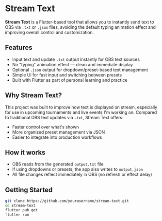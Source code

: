 # Stream Text

**Stream Text** is a Flutter-based tool that allows you to instantly send text to OBS via `.txt` or `.json` files, avoiding the default typing animation effect and improving overall control and customization.

## Features

- Input text and update `.txt` output instantly for OBS text sources
- No "typing" animation effect — clean and immediate display
- Optional `.json` output for dropdown/preset-based text management
- Simple UI for fast input and switching between presets
- Built with Flutter as part of personal learning and practice

## Why Stream Text?

This project was built to improve how text is displayed on stream, especially for use in upcoming tournaments and live events I'm working on. Compared to traditional OBS text updates via `.txt`, Stream Text offers:

- Faster control over what's shown
- More organized preset management via JSON
- Easier to integrate into production workflows

## How it works

- OBS reads from the generated `output.txt` file
- If using dropdowns or presets, the app also writes to `output.json`
- All file changes reflect immediately in OBS (no refresh or effect delay)

## Getting Started

```bash
git clone https://github.com/yourusername/stream-text.git
cd stream-text
flutter pub get
flutter run
